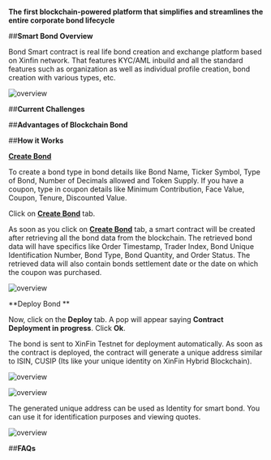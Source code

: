 
**The first blockchain-powered platform that simplifies and streamlines the entire corporate bond lifecycle**

##**Smart Bond Overview**

Bond Smart contract is real life bond creation and exchange platform based on Xinfin network. That features KYC/AML inbuild and all the standard features such as organization as well as individual profile creation, bond creation with various types, etc.

![overview](/assets/bond.jpg)


##**Current Challenges**

##**Advantages of Blockchain Bond**

##**How it Works**

**[Create Bond](https://demo.tradefinex.org/publicv/bond_create)**




To create a bond type in bond details like Bond Name, Ticker Symbol, Type of Bond, Number of Decimals allowed and Token Supply. 
 If you have a coupon, type in coupon details like Minimum Contribution, Face Value, Coupon, Tenure, Discounted Value.

Click on **[Create Bond](https://demo.tradefinex.org/publicv/bond_create)** tab. 

As soon as you click on **[Create Bond](https://demo.tradefinex.org/publicv/bond_create)** tab, a smart contract will be created after retrieving all the bond data from the blockchain.  The retrieved bond data will have specifics like Order Timestamp, Trader Index, Bond Unique Identification Number, Bond Type, Bond Quantity, and Order Status. The retrieved data will also contain bonds settlement date or the date on which the coupon was purchased. 



![overview](/assets/CBPOC.jpg)

**Deploy Bond
**

Now, click on the **Deploy** tab. A pop will appear saying **Contract Deployment in progress**. Click **Ok**. 

The bond is sent to XinFin Testnet for deployment automatically. 
As soon as the contract is deployed, the contract will generate a unique address similar to ISIN, CUSIP (Its like your unique identity on XinFin Hybrid Blockchain).

![overview](/assets/DEP.jpg)

![overview](/assets/CDIP.jpg)

The generated unique address can be used as Identity for smart bond. You can use it for identification purposes and viewing quotes.

![overview](/assets/DB.jpg)

##**FAQs**